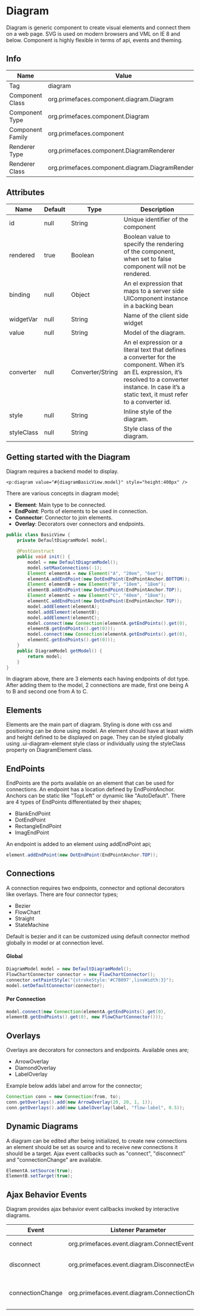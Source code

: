 # Diagram

Diagram is generic component to create visual elements and connect them on a web page. SVG is
used on modern browsers and VML on IE 8 and below. Component is highly flexible in terms of
api, events and theming.

## Info

| Name | Value |
| --- | --- |
| Tag | diagram
| Component Class | org.primefaces.component.diagram.Diagram
| Component Type | org.primefaces.component.Diagram
| Component Family | org.primefaces.component |
| Renderer Type | org.primefaces.component.DiagramRenderer
| Renderer Class | org.primefaces.component.diagram.DiagramRenderer

## Attributes

| Name | Default | Type | Description | 
| --- | --- | --- | --- |
| id | null | String | Unique identifier of the component
| rendered | true | Boolean | Boolean value to specify the rendering of the component, when set to false component will not be rendered.
| binding | null | Object | An el expression that maps to a server side UIComponent instance in a backing bean
| widgetVar | null | String | Name of the client side widget
| value | null | String | Model of the diagram.
| converter | null | Converter/String | An el expression or a literal text that defines a converter for the component. When it’s an EL expression, it’s resolved to a converter instance. In case it’s a static text, it must refer to a converter id.
| style | null | String | Inline style of the diagram.
| styleClass | null | String | Style class of the diagram.

## Getting started with the Diagram
Diagram requires a backend model to display.

```xhtml
<p:diagram value="#{diagramBasicView.model}" style="height:400px" />
```
There are various concepts in diagram model;

- **Element**: Main type to be connected.
- **EndPoint**: Ports of elements to be used in connection.
- **Connector**: Connector to join elements.
- **Overlay**: Decorators over connectors and endpoints.

```java
public class BasicView {
    private DefaultDiagramModel model;

    @PostConstruct
    public void init() {
        model = new DefaultDiagramModel();
        model.setMaxConnections(-1);
        Element elementA = new Element("A", "20em", "6em");
        elementA.addEndPoint(new DotEndPoint(EndPointAnchor.BOTTOM));
        Element elementB = new Element("B", "10em", "18em");
        elementB.addEndPoint(new DotEndPoint(EndPointAnchor.TOP));
        Element elementC = new Element("C", "40em", "18em");
        elementC.addEndPoint(new DotEndPoint(EndPointAnchor.TOP));
        model.addElement(elementA);
        model.addElement(elementB);
        model.addElement(elementC);
        model.connect(new Connection(elementA.getEndPoints().get(0),
        elementB.getEndPoints().get(0)));
        model.connect(new Connection(elementA.getEndPoints().get(0),
        elementC.getEndPoints().get(0)));
    }
    public DiagramModel getModel() {
        return model;
    }
}
```
In diagram above, there are 3 elements each having endpoints of dot type. After adding them to the
model, 2 connections are made, first one being A to B and second one from A to C.


## Elements
Elements are the main part of diagram. Styling is done with css and positioning can be done using
model. An element should have at least width and height defined to be displayed on page. They can
be styled globally using .ui-diagram-element style class or individually using the styleClass
property on DiagramElement class.

## EndPoints
EndPoints are the ports available on an element that can be used for connections. An endpoint has a
location defined by EndPointAnchor. Anchors can be static like "TopLeft" or dynamic like
"AutoDefault". There are 4 types of EndPoints differentiated by their shapes;

- BlankEndPoint
- DotEndPoint
- RectangleEndPoint
- ImagEndPoint

An endpoint is added to an element using addEndPoint api;

```java
element.addEndPoint(new DotEndPoint(EndPointAnchor.TOP));
```
## Connections
A connection requires two endpoints, connector and optional decorators like overlays. There are
four connector types;

- Bezier
- FlowChart
- Straight
- StateMachine

Default is bezier and it can be customized using default connector method globally in model or at
connection level.

#### Global

```java
DiagramModel model = new DefaultDiagramModel();
FlowChartConnector connector = new FlowChartConnector();
connector.setPaintStyle("{strokeStyle:'#C7B097',lineWidth:3}");
model.setDefaultConnector(connector);
```
#### Per Connection

```java
model.connect(new Connection(elementA.getEndPoints().get(0),
elementB.getEndPoints().get(0), new FlowChartConnector()));
```
## Overlays
Overlays are decorators for connectors and endpoints. Available ones are;


- ArrowOverlay
- DiamondOverlay
- LabelOverlay

Example below adds label and arrow for the connector;

```java
Connection conn = new Connection(from, to);
conn.getOverlays().add(new ArrowOverlay(20, 20, 1, 1));
conn.getOverlays().add(new LabelOverlay(label, "flow-label", 0.5));
```
## Dynamic Diagrams
A diagram can be edited after being initialized, to create new connections an element should be set
as source and to receive new connections it should be a target. Ajax event callbacks such as
"connect", "disconnect" and "connectionChange" are available.

```java
ElementA.setSource(true);
ElementB.setTarget(true);
```
## Ajax Behavior Events
Diagram provides ajax behavior event callbacks invoked by interactive diagrams.

| Event | Listener Parameter | Fired |
| --- | --- | --- |
| connect | org.primefaces.event.diagram.ConnectEvent | On new connection.
| disconnect | org.primefaces.event.diagram.DisconnectEvent | When a connection is removed.
| connectionChange | org.primefaces.event.diagram.ConnectionChange | When a connection has changed.
